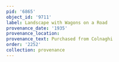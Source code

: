 ```yaml
---
pid: '6865'
object_id: '9711'
label: Landscape with Wagons on a Road
provenance_date: '1935'
provenance_location:
provenance_text: Purchased from Colnaghi
order: '2252'
collection: provenance
---
```

